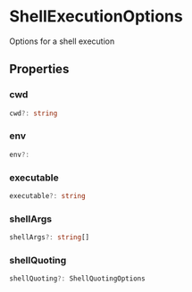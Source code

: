 # ShellExecutionOptions

Options for a shell execution

## Properties

### cwd

```typescript
cwd?: string
```

### env

```typescript
env?:
```

### executable

```typescript
executable?: string
```

### shellArgs

```typescript
shellArgs?: string[]
```

### shellQuoting

```typescript
shellQuoting?: ShellQuotingOptions
```

